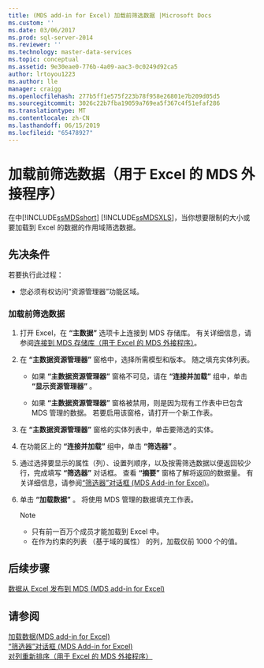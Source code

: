 ```yaml
---
title: (MDS add-in for Excel) 加载前筛选数据 |Microsoft Docs
ms.custom: ''
ms.date: 03/06/2017
ms.prod: sql-server-2014
ms.reviewer: ''
ms.technology: master-data-services
ms.topic: conceptual
ms.assetid: 9e30eae0-776b-4a09-aac3-0c0249d92ca5
author: lrtoyou1223
ms.author: lle
manager: craigg
ms.openlocfilehash: 277b5ff1e575f223b78f958e26801e7b209d05d5
ms.sourcegitcommit: 3026c22b7fba19059a769ea5f367c4f51efaf286
ms.translationtype: MT
ms.contentlocale: zh-CN
ms.lasthandoff: 06/15/2019
ms.locfileid: "65478927"
---
```

# <a name="filter-data-before-loading-mds-add-in-for-excel"></a>加载前筛选数据（用于 Excel 的 MDS 外接程序）
  在中[!INCLUDE[ssMDSshort](../../includes/ssmdsshort-md.md)] [!INCLUDE[ssMDSXLS](../../includes/ssmdsxls-md.md)]，当你想要限制的大小或要加载到 Excel 的数据的作用域筛选数据。  
  
## <a name="prerequisites"></a>先决条件  
 若要执行此过程：  
  
-    您必须有权访问“资源管理器”功能区域。  
  
### <a name="to-filter-data-before-loading"></a>加载前筛选数据  
  
1.  打开 Excel，在 **“主数据”** 选项卡上连接到 MDS 存储库。 有关详细信息，请参阅[连接到 MDS 存储库（用于 Excel 的 MDS 外接程序）](connect-to-an-mds-repository-mds-add-in-for-excel.md)。  
  
2.  在 **“主数据资源管理器”** 窗格中，选择所需模型和版本。 随之填充实体列表。  
  
    -   如果 **“主数据资源管理器”** 窗格不可见，请在 **“连接并加载”** 组中，单击 **“显示资源管理器”** 。  
  
    -   如果 **“主数据资源管理器”** 窗格被禁用，则是因为现有工作表中已包含 MDS 管理的数据。 若要启用该窗格，请打开一个新工作表。  
  
3.  在 **“主数据资源管理器”** 窗格的实体列表中，单击要筛选的实体。  
  
4.  在功能区上的 **“连接并加载”** 组中，单击 **“筛选器”** 。  
  
5.  通过选择要显示的属性（列）、设置列顺序，以及按需筛选数据以便返回较少行，完成填写 **“筛选器”** 对话框。 查看 **“摘要”** 窗格了解将返回的数据量。 有关详细信息，请参阅[“筛选器”对话框 &#40;MDS Add-in for Excel&#41;](filter-dialog-box-mds-add-in-for-excel.md)。  
  
6.  单击 **“加载数据”** 。 将使用 MDS 管理的数据填充工作表。  
  
    > [!NOTE]  
    >  -   只有前一百万个成员才能加载到 Excel 中。  
    > -   在作为约束的列表 （基于域的属性） 的列，加载仅前 1000 个的值。  
  
## <a name="next-steps"></a>后续步骤  
 [数据从 Excel 发布到 MDS &#40;MDS add-in for Excel&#41;](import-data-from-excel-to-master-data-services-mds-add-in-for-excel.md)  
  
## <a name="see-also"></a>请参阅  
 [加载数据&#40;MDS add-in for Excel&#41;](overview-exporting-data-to-excel-mds-add-in-for-excel.md)   
 [“筛选器”对话框 &#40;MDS Add-in for Excel&#41;](filter-dialog-box-mds-add-in-for-excel.md)   
 [对列重新排序（用于 Excel 的 MDS 外接程序）](reorder-columns-mds-add-in-for-excel.md)  
  
  
